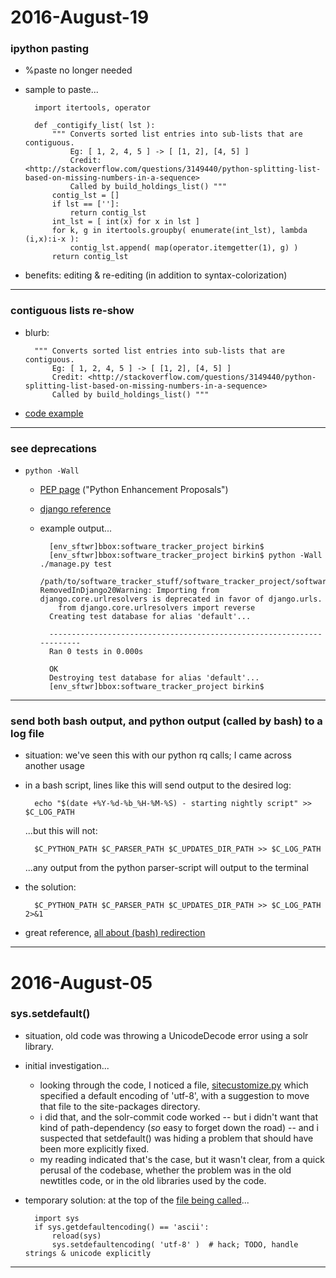 2016-August-19
==============

### ipython pasting

- %paste no longer needed

- sample to paste...

        import itertools, operator

        def _contigify_list( lst ):
            """ Converts sorted list entries into sub-lists that are contiguous.
                Eg: [ 1, 2, 4, 5 ] -> [ [1, 2], [4, 5] ]
                Credit: <http://stackoverflow.com/questions/3149440/python-splitting-list-based-on-missing-numbers-in-a-sequence>
                Called by build_holdings_list() """
            contig_lst = []
            if lst == ['']:
                return contig_lst
            int_lst = [ int(x) for x in lst ]
            for k, g in itertools.groupby( enumerate(int_lst), lambda (i,x):i-x ):
                contig_lst.append( map(operator.itemgetter(1), g) )
            return contig_lst

- benefits: editing & re-editing (in addition to syntax-colorization)

---


### contiguous lists re-show

- blurb:

        """ Converts sorted list entries into sub-lists that are contiguous.
            Eg: [ 1, 2, 4, 5 ] -> [ [1, 2], [4, 5] ]
            Credit: <http://stackoverflow.com/questions/3149440/python-splitting-list-based-on-missing-numbers-in-a-sequence>
            Called by build_holdings_list() """

- [code example](https://github.com/birkin/rapid_exports/blob/9b53a07c956886156e091832b6b87ea34376f4b9/rapid_app/models.py#L377-L389)


---


### see deprecations

- `python -Wall`

    - [PEP page](https://www.python.org/dev/peps/pep-0230/) ("Python Enhancement Proposals")

    - [django reference](https://docs.djangoproject.com/en/1.10/howto/upgrade-version/)

    - example output...

            [env_sftwr]bbox:software_tracker_project birkin$
            [env_sftwr]bbox:software_tracker_project birkin$ python -Wall ./manage.py test
            /path/to/software_tracker_stuff/software_tracker_project/software_tracker/models.py:6: RemovedInDjango20Warning: Importing from django.core.urlresolvers is deprecated in favor of django.urls.
              from django.core.urlresolvers import reverse
            Creating test database for alias 'default'...

            ----------------------------------------------------------------------
            Ran 0 tests in 0.000s

            OK
            Destroying test database for alias 'default'...
            [env_sftwr]bbox:software_tracker_project birkin$

---


### send both bash output, and python output (called by bash) to a log file

- situation: we've seen this with our python rq calls; I came across another usage

- in a bash script, lines like this will send output to the desired log:

        echo "$(date +%Y-%d-%b_%H-%M-%S) - starting nightly script" >> $C_LOG_PATH

    ...but this will not:

        $C_PYTHON_PATH $C_PARSER_PATH $C_UPDATES_DIR_PATH >> $C_LOG_PATH

    ...any output from the python parser-script will output to the terminal

- the solution:

        $C_PYTHON_PATH $C_PARSER_PATH $C_UPDATES_DIR_PATH >> $C_LOG_PATH 2>&1

- great reference, [all about (bash) redirection](http://tldp.org/HOWTO/Bash-Prog-Intro-HOWTO-3.html)

---


2016-August-05
==============

### sys.setdefault()

- situation, old code was throwing a UnicodeDecode error using a solr library.

- initial investigation...
    - looking through the code, I noticed a file, [sitecustomize.py](https://github.com/birkin/kochief_titles_project/blob/481e93136ba18ba0ccdee7d01af925c2a355cb6d/kochief/pylib/sitecustomize.py) which specified a default encoding of 'utf-8', with a suggestion to move that file to the site-packages directory.
    - i did that, and the solr-commit code worked -- but i didn't want that kind of path-dependency (_so_ easy to forget down the road) -- and i suspected that setdefault() was hiding a problem that should have been more explicitly fixed.
    - my reading indicated that's the case, but it wasn't clear, from a quick perusal of the codebase, whether the problem was in the old newtitles code, or in the old libraries used by the code.

- temporary solution: at the top of the [file being called](https://github.com/birkin/kochief_titles_project/blob/3d96ce1507c841ddf9aa8db23e10b96cebf9a3ec/kochief/discovery/parsers/brown_marc.py#L3-L6)...

        import sys
        if sys.getdefaultencoding() == 'ascii':
            reload(sys)
            sys.setdefaultencoding( 'utf-8' )  # hack; TODO, handle strings & unicode explicitly

---
